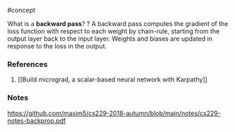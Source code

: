 #concept

What is a **backward pass**?
?
A backward pass computes the gradient of the loss function with respect to each weight by chain-rule, starting from the output layer back to the input layer. Weights and biases are updated in response to the loss in the output.

### References
1. [[Build micrograd, a scalar-based neural network with Karpathy]]
<!--SR:!2024-09-27,7,250-->

### Notes

https://github.com/maxim5/cs229-2018-autumn/blob/main/notes/cs229-notes-backprop.pdf